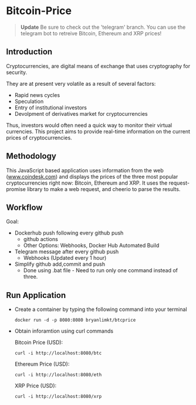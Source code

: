 
# Bitcoin-Price

>**Update**
>Be sure to check out the 'telegram' branch. You can use the telegram bot to retreive Bitcoin, Ethereum and XRP prices!

## Introduction

Cryptocurrencies, are digital means of exchange that uses cryptography for security.

They are at present very volatile as a result of several factors:

- Rapid news cycles
- Speculation
- Entry of institutional investors
- Devolpment of derivatives market for cryptocurrencies

Thus, investors would often need a quick way to monitor their virtual currencies. This project aims to provide real-time information on the current prices of cryptocurrencies.

## Methodology

This JavaScript based application uses information from the web (www.coindesk.com) and displays the prices of the three most popular cryptocurrencies right now: Bitcoin, Ethereum and XRP. It uses the request-promise library to make a web request, and cheerio to parse the results.

## Workflow

Goal:

- Dockerhub push following every github push
  - github actions
  - Other Options: Webhooks, Docker Hub Automated Build
- Telegram message after every github push
  - Webhooks (Updated every 1 hour)
- Simplify github add,commit and push
  - Done using .bat file - Need to run only one command instead of three.

## Run Application

- Create a comtainer by typing the following command into your terminal

  `docker run -d -p 8080:8080 bryanlimkt/btcprice`

- Obtain inforamtion using curl commands

  Bitcoin Price (USD):

  `curl -i http://localhost:8080/btc`

  Ethereum Price (USD):

  `curl -i http://localhost:8080/eth`

  XRP Price (USD):

  `curl -i http://localhost:8080/xrp`
